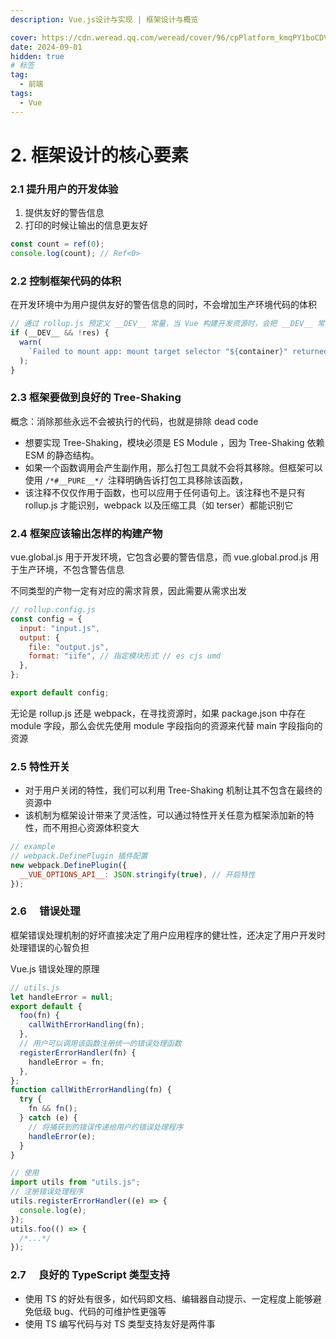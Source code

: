 ```yaml
---
description: Vue.js设计与实现 | 框架设计与概览

cover: https://cdn.weread.qq.com/weread/cover/96/cpPlatform_kmqPY1boCDVyMxq2AvPdCY/t6_cpPlatform_kmqPY1boCDVyMxq2AvPdCY.jpg
date: 2024-09-01
hidden: true
# 标签
tag:
  - 前端
tags:
  - Vue
---
```


# 2. 框架设计的核心要素

### 2.1 提升用户的开发体验

1. 提供友好的警告信息
2. 打印的时候让输出的信息更友好

```js
const count = ref(0);
console.log(count); // Ref<0>
```

### 2.2 控制框架代码的体积

在开发环境中为用户提供友好的警告信息的同时，不会增加生产环境代码的体积

```js
// 通过 rollup.js 预定义 __DEV__ 常量，当 Vue 构建开发资源时，会把 __DEV__ 常量设置为 true
if (__DEV__ && !res) {
  warn(
    `Failed to mount app: mount target selector "${container}" returned null.`
  );
}
```

### 2.3 框架要做到良好的 Tree-Shaking

概念：消除那些永远不会被执行的代码，也就是排除 dead code

- 想要实现 Tree-Shaking，模块必须是 ES Module ​，因为 Tree-Shaking 依赖 ESM 的静态结构。
- 如果一个函数调用会产生副作用，那么打包工具就不会将其移除。但框架可以使用 `/*#__PURE__*/ `注释明确告诉打包工具移除该函数，
- 该注释不仅仅作用于函数，也可以应用于任何语句上。该注释也不是只有 rollup.js 才能识别，webpack 以及压缩工具（如 terser）都能识别它

### 2.4 框架应该输出怎样的构建产物

vue.global.js 用于开发环境，它包含必要的警告信息，而 vue.global.prod.js 用于生产环境，不包含警告信息

不同类型的产物一定有对应的需求背景，因此需要从需求出发

```js
// rollup.config.js
const config = {
  input: "input.js",
  output: {
    file: "output.js",
    format: "iife", // 指定模块形式 // es cjs umd
  },
};

export default config;
```

无论是 rollup.js 还是 webpack，在寻找资源时，如果 package.json 中存在 module 字段，那么会优先使用 module 字段指向的资源来代替 main 字段指向的资源

### 2.5 特性开关

- 对于用户关闭的特性，我们可以利用 Tree-Shaking 机制让其不包含在最终的资源中
- 该机制为框架设计带来了灵活性，可以通过特性开关任意为框架添加新的特性，而不用担心资源体积变大

```js
// example
// webpack.DefinePlugin 插件配置
new webpack.DefinePlugin({
  __VUE_OPTIONS_API__: JSON.stringify(true), // 开启特性
});
```

### 2.6 　错误处理

框架错误处理机制的好坏直接决定了用户应用程序的健壮性，还决定了用户开发时处理错误的心智负担

Vue.js 错误处理的原理

```js
// utils.js
let handleError = null;
export default {
  foo(fn) {
    callWithErrorHandling(fn);
  },
  // 用户可以调用该函数注册统一的错误处理函数
  registerErrorHandler(fn) {
    handleError = fn;
  },
};
function callWithErrorHandling(fn) {
  try {
    fn && fn();
  } catch (e) {
    // 将捕获到的错误传递给用户的错误处理程序
    handleError(e);
  }
}

// 使用
import utils from "utils.js";
// 注册错误处理程序
utils.registerErrorHandler((e) => {
  console.log(e);
});
utils.foo(() => {
  /*...*/
});
```

### 2.7 　良好的 TypeScript 类型支持

- 使用 TS 的好处有很多，如代码即文档、编辑器自动提示、一定程度上能够避免低级 bug、代码的可维护性更强等
- 使用 TS 编写代码与对 TS 类型支持友好是两件事
